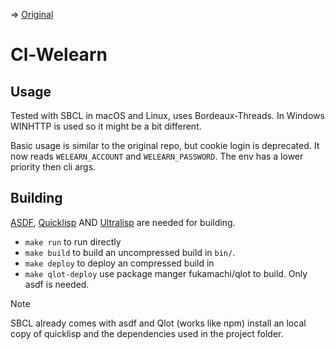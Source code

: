 => [Original](https://github.com/notch1p/welearn-oneclick)

# Cl-Welearn

## Usage

Tested with SBCL in macOS and Linux, uses Bordeaux-Threads. In Windows WINHTTP is used so it might be a bit different.

Basic usage is similar to the original repo, but cookie login is deprecated.
It now reads `WELEARN_ACCOUNT` and `WELEARN_PASSWORD`. The env has a lower priority then cli args.

## Building

[ASDF](https://asdf.common-lisp.dev/), [Quicklisp](https://www.quicklisp.org/) AND [Ultralisp](https://ultralisp.org/) are needed for building.

- `make run` to run directly
- `make build` to build an uncompressed build in `bin/`.
- `make deploy` to deploy an compressed build in
- `make qlot-deploy` use package manger fukamachi/qlot to build. Only asdf is needed.

> [!NOTE]
> SBCL already comes with asdf and Qlot (works like npm) install an local copy of quicklisp and the dependencies used in the project folder.
